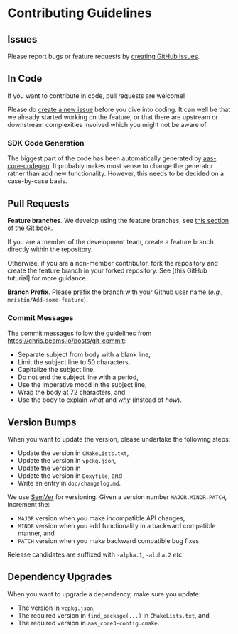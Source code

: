 # Contributing Guidelines

## Issues

Please report bugs or feature requests by [creating GitHub issues].

[creating GitHub issues]: https://github.com/aas-core-works/aas-core3.0-cpp/issues/new/choose

## In Code

If you want to contribute in code, pull requests are welcome!

Please do [create a new issue] before you dive into coding.
It can well be that we already started working on the feature, or that there are upstream or downstream complexities involved which you might not be aware of.

[create a new issue]: https://github.com/aas-core-works/aas-core3.0-cpp/issues/new/choose

### SDK Code Generation

The biggest part of the code has been automatically generated by [aas-core-codegen].
It probably makes most sense to change the generator rather than add new functionality.
However, this needs to be decided on a case-by-case basis.

[aas-core-codegen]: https://github.com/aas-core-works/aas-core-codegen

## Pull Requests

**Feature branches**.
We develop using the feature branches, see [this section of the Git book].

[this section of the Git book]: https://git-scm.com/book/en/v2/Git-Branching-Branching-Workflows

If you are a member of the development team, create a feature branch directly within the repository.

Otherwise, if you are a non-member contributor, fork the repository and create the feature branch in your forked repository. See [this GitHub tuturial] for more guidance.

[this GitHub tutorial]: https://help.github.com/en/github/collaborating-with-issues-and-pull-requests/creating-a-pull-request-from-a-fork

**Branch Prefix**.
Please prefix the branch with your Github user name (*e.g.,* `mristin/Add-some-feature`).

### Commit Messages

The commit messages follow the guidelines from https://chris.beams.io/posts/git-commit:

* Separate subject from body with a blank line,
* Limit the subject line to 50 characters,
* Capitalize the subject line,
* Do not end the subject line with a period,
* Use the imperative mood in the subject line,
* Wrap the body at 72 characters, and
* Use the body to explain *what* and *why* (instead of *how*).

## Version Bumps

When you want to update the version, please undertake the following steps:

* Update the version in `CMakeLists.txt`,
* Update the version in `vpckg.json`,
* Update the version in 
* Update the version in `Doxyfile`, and
* Write an entry in `doc/changelog.md`.

We use [SemVer] for versioning.
Given a version number `MAJOR.MINOR.PATCH`, increment the:

* `MAJOR` version when you make incompatible API changes,
* `MINOR` version when you add functionality in a backward compatible manner, and
* `PATCH` version when you make backward compatible bug fixes

Release candidates are suffixed with `-alpha.1`, `-alpha.2` *etc.*

[SemVer]: https://semver.org/

## Dependency Upgrades

When you want to upgrade a dependency, make sure you update:

* The version in `vcpkg.json`,
* The required version in `find_package(...)` in `CMakeLists.txt`, and
* The required version in `aas_core3-config.cmake`.
